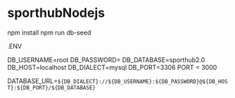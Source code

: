 # sporthubNodejs

npm install
npm run db-seed

.ENV

DB_USERNAME=root
DB_PASSWORD=
DB_DATABASE=sporthub2.0
DB_HOST=localhost
DB_DIALECT=mysql
DB_PORT=3306
PORT = 3000

DATABASE_URL=`${DB_DIALECT}://${DB_USERNAME}:${DB_PASSWORD}@${DB_HOST}:${DB_PORT}/${DB_DATABASE}`